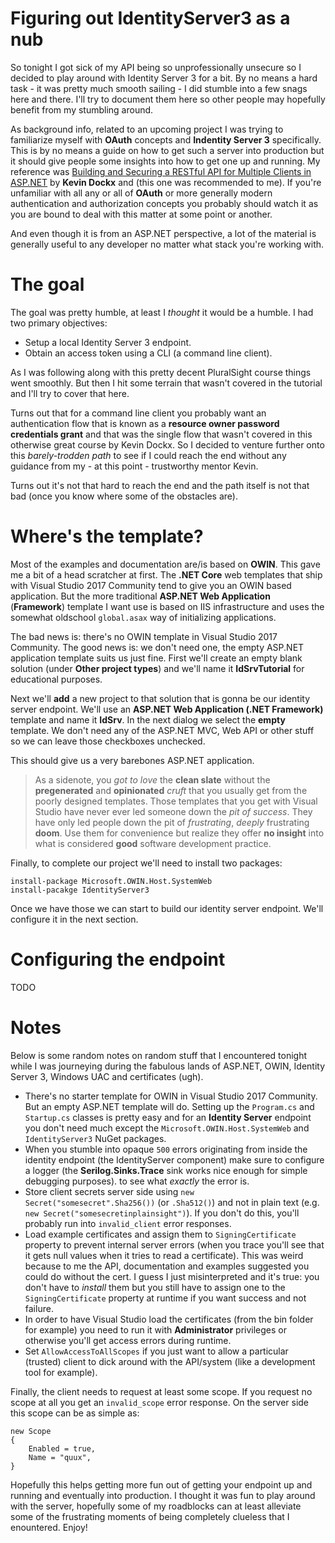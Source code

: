 # Figuring out IdentityServer3 as a nub
So tonight I got sick of my API being so unprofessionally unsecure so I decided to play around with Identity Server 3 for a bit. By no means a hard task - it was pretty much smooth sailing - I did stumble into a few snags here and there. I'll try to document them here so other people may hopefully benefit from my stumbling around.

As background info, related to an upcoming project I was trying to familiarize myself with **OAuth** concepts and **Indentity Server 3** specifically. This is by no means a guide on how to get such a server into production but it should give people some insights into how to get one up and running. My reference was [Building and Securing a RESTful API for Multiple Clients in ASP.NET](https://app.pluralsight.com/library/courses/building-securing-restful-api-aspdotnet/table-of-contents) by **Kevin Dockx** and (this one was recommended to me). If you're unfamiliar with all any or all of **OAuth** or more generally modern authentication and authorization concepts you probably should watch it as you are bound to deal with this matter at some point or another.

And even though it is from an ASP.NET perspective, a lot of the material is generally useful to any developer no matter what stack you're working with.

# The goal
The goal was pretty humble, at least I *thought* it would be a humble. I had
two primary objectives:

* Setup a local Identity Server 3 endpoint.
* Obtain an access token using a CLI (a command line client).

As I was following along with this pretty decent PluralSight course things went smoothly. But then I hit some terrain that wasn't covered in the tutorial and I'll try to cover that here.

Turns out that for a command line client you probably want an authentication flow that is known as a **resource owner password credentials grant** and that was the single flow that wasn't covered in this otherwise great course by Kevin Dockx. So I decided to venture further onto this *barely-trodden path* to see if I could reach the end without any guidance from my - at this point - trustworthy mentor Kevin. 

Turns out it's not that hard to reach the end and the path itself is not that bad (once you know where some of the obstacles are).

# Where's the template?
Most of the examples and documentation are/is based on **OWIN**. This gave me a bit of a head scratcher at first. The **.NET Core** web templates that ship with Visual Studio 2017 Community tend to give you an OWIN based application. But the more traditional **ASP.NET Web Application** (**Framework**) template I want use is based on IIS infrastructure and uses the somewhat oldschool `global.asax` way of initializing applications.

The bad news is: there's no OWIN template in Visual Studio 2017 Community. The good news is: we don't need one, the empty ASP.NET application template suits us just fine. First we'll create an empty blank solution (under **Other project types**) and we'll name it **IdSrvTutorial** for educational purposes.

Next we'll **add** a new project to that solution that is gonna be our identity server endpoint. We'll use an **ASP.NET Web Application (.NET Framework)** template and name it **IdSrv**. In the next dialog we select the **empty** template. We don't need any of the ASP.NET MVC, Web API or other stuff so we can leave those checkboxes unchecked.

This should give us a very barebones ASP.NET application. 

> As a sidenote, you *got to love* the **clean slate** without the **pregenerated** and **opinionated** *cruft* that you usually get from the poorly designed templates. Those templates that you get with Visual Studio have never ever led someone down the *pit of success*. They have only led people down the pit of *frustrating*, *deeply* frustrating **doom**. Use them for convenience but realize they offer **no insight** into what is considered **good** software development practice.

Finally, to complete our project we'll need to install two packages:

    install-package Microsoft.OWIN.Host.SystemWeb
    install-pacakge IdentityServer3

Once we have those we can start to build our identity server endpoint. We'll configure it in the next section.

# Configuring the endpoint
TODO

# Notes
Below is some random notes on random stuff that I encountered tonight while I was journeying during the fabulous lands of ASP.NET, OWIN, Identity Server 3, Windows UAC and certificates (ugh).

* There's no starter template for OWIN in Visual Studio 2017 Community. But an empty ASP.NET template will do. Setting up the `Program.cs` and `Startup.cs` 
classes is pretty easy and for an **Identity Server** endpoint you don't need much except the `Microsoft.OWIN.Host.SystemWeb` and `IdentityServer3` NuGet packages.
* When you stumble into opaque `500` errors originating from inside the identity  endpoint (the IdentityServer component) make sure to configure a logger (the **Serilog.Sinks.Trace** sink works nice enough for simple debugging purposes).
to see what *exactly* the error is. 
* Store client secrets server side using `new Secret("somesecret".Sha256())` (or `.Sha512()`) 
and not in plain text (e.g. `new Secret("somesecretinplainsight")`). If you don't do this, you'll probably run into `invalid_client` error responses.
* Load example certificates and assign them to `SigningCertificate` property to prevent internal server errors (when you trace you'll see that it gets null values when it tries to read a certificate). This was weird because to me the API, documentation and examples suggested you could do without the cert. I guess I just misinterpreted and it's true: you don't have to *install* them but you still have to assign one to the `SigningCertificate` property at runtime if you want success and not failure.
* In order to have Visual Studio load the certificates (from the bin folder for example) you need to run it with **Administrator** privileges or otherwise you'll get access errors during runtime.
* Set `AllowAccessToAllScopes` if you just want to allow a particular (trusted) client to 
dick around with the API/system (like a development tool for example).

Finally, the client needs to request at least some scope. If you request no scope at all you get an `invalid_scope` error response. On the server side this scope can be as simple as:

    new Scope
    {
        Enabled = true,
        Name = "quux",
    }

Hopefully this helps getting more fun out of getting your endpoint up and running and eventually into production. I thought it was fun to play around with the server, hopefully some of my roadblocks can at least alleviate some of the frustrating moments of being completely clueless that I enountered. Enjoy!